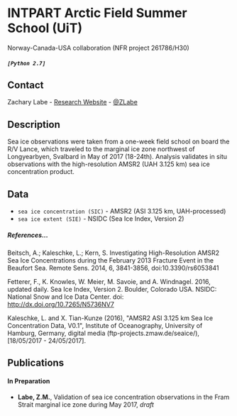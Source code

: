 # INTPART Arctic Field Summer School (UiT)
Norway-Canada-USA collaboration (NFR project 261786/H30)

##### ```[Python 2.7]```

## Contact
Zachary Labe - [Research Website](http://sites.uci.edu/zlabe/) - [@ZLabe](https://twitter.com/ZLabe)

## Description
Sea ice observations were taken from a one-week field school on board the R/V Lance, which traveled to the marginal ice zone northwest of Longyearbyen, Svalbard in May of 2017 (18-24th). Analysis validates in situ observations with the high-resolution AMSR2 (UAH 3.125 km) sea ice concentration product.

## Data
+ ```sea ice concentration (SIC)``` - AMSR2 (ASI 3.125 km, UAH-processed)
+ ```sea ice extent (SIE)``` - NSIDC (Sea Ice Index, Version 2)

##### References...

Beitsch, A.; Kaleschke, L.; Kern, S. Investigating High-Resolution AMSR2 Sea Ice Concentrations during the February 2013 Fracture Event in the Beaufort Sea. Remote Sens. 2014, 6, 3841-3856, doi:10.3390/rs6053841

Fetterer, F., K. Knowles, W. Meier, M. Savoie, and A. Windnagel. 2016, updated daily. Sea Ice Index, Version 2. Boulder, Colorado USA. NSIDC: National Snow and Ice Data Center. doi: http://dx.doi.org/10.7265/N5736NV7

Kaleschke, L. and X. Tian-Kunze (2016), "AMSR2 ASI 3.125 km Sea Ice Concentration Data, 
V0.1", Institute of Oceanography, University of Hamburg, Germany, digital media 
(ftp-projects.zmaw.de/seaice/), [18/05/2017 - 24/05/2017].

## Publications
#### In Preparation 
+ **Labe, Z.M.**, Validation of sea ice concentration observations in the Fram Strait marginal ice zone during May 2017, *draft*
